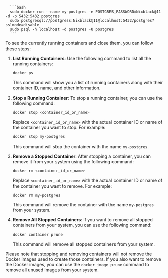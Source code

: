       ```bash
      sudo docker run --name my-postgres -e POSTGRES_PASSWORD=Nixblack@11 -d -p 5432:5432 postgres
      sudo postgresql://postgress:Nixblack@11@localhost:5432/postgres?sslmode=disable
      sudo psql -h localhost -d postgres -U postgres
      ```

To see the currently running containers and close them, you can follow these steps:

1. **List Running Containers**: Use the following command to list all the running containers:

   ```bash
   docker ps
   ```

   This command will show you a list of running containers along with their container ID, name, and other information.

2. **Stop a Running Container**: To stop a running container, you can use the following command:

   ```bash
   docker stop <container_id_or_name>
   ```

   Replace `<container_id_or_name>` with the actual container ID or name of the container you want to stop. For example:

   ```bash
   docker stop my-postgres
   ```

   This command will stop the container with the name `my-postgres`.

3. **Remove a Stopped Container**: After stopping a container, you can remove it from your system using the following command:

   ```bash
   docker rm <container_id_or_name>
   ```

   Replace `<container_id_or_name>` with the actual container ID or name of the container you want to remove. For example:

   ```bash
   docker rm my-postgres
   ```

   This command will remove the container with the name `my-postgres` from your system.

4. **Remove All Stopped Containers**: If you want to remove all stopped containers from your system, you can use the following command:

   ```bash
   docker container prune
   ```

   This command will remove all stopped containers from your system.

Please note that stopping and removing containers will not remove the Docker images used to create those containers. If you also want to remove the Docker images, you can use the `docker image prune` command to remove all unused images from your system.